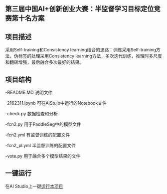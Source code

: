 ## 第三届中国AI+创新创业大赛：半监督学习目标定位竞赛第十名方案


## 项目描述
采用Self-training和Consistency learning结合的思路：训练采用Self-training方法，伪标签的处理采用Consistency learning方法，多次迭代训练，推理时多尺度和翻转增强，最后融合多次最好的结果。



## 项目结构
-README.MD       说明文件

-2162311.ipynb   可在AiStuio中运行的Notebook文件

-check.py        数据检查和分析

-fcn2.py         用于PaddleSeg中的模型文件

-fcn2.yml        有监督训练的配置文件

-fcn2_pl.yml     半监督训练的配置文件

-vote.py         用于融合多个模型结果的文件


## 一键运行
在AI Studio上一键[运行本项目](https://aistudio.baidu.com/aistudio/projectdetail/2162311)

